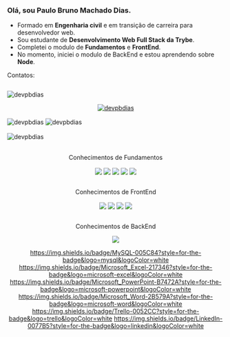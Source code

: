 ### Olá, sou Paulo Bruno Machado Dias.
- Formado em **Engenharia civil** e em transição de carreira para desenvolvedor web.
- Sou estudante de **Desenvolvimento Web Full Stack da Trybe**.
- Completei o modulo de **Fundamentos** e **FrontEnd**.
- No momento, iniciei o modulo de BackEnd e estou aprendendo sobre **Node**.
<p align='left'>Contatos:</p>
<img
<div>
<p align="left"> <img src="https://komarev.com/ghpvc/?username=devpbdias&label=Profile%20views&color=0e75b6&style=flat" alt="devpbdias" /> </p>
</div>
<p align="center"> <a href="https://github.com/ryo-ma/github-profile-trophy"><img src="https://github-profile-trophy.vercel.app/?username=devpbdias&theme=juicyfresh" alt="devpbdias" /></a> </p>
<div>
<img align="center" src="https://github-readme-streak-stats.herokuapp.com/?user=devpbdias&theme=great-gatsby" alt="devpbdias" />
<img align="center" src="https://github-readme-stats.vercel.app/api?username=devpbdias&show_icons=true&locale=en&theme=great-gatsby" alt="devpbdias" />
</div>
<br>
<div>
<img align="center" src="https://github-readme-stats.vercel.app/api/top-langs?username=devpbdias&show_icons=true&locale=en&theme=great-gatsby&layout=compact" alt="devpbdias" />
</div>
<br>
<p align='center'>Conhecimentos de Fundamentos</p>
<div align='center'>
  <img align='center' src='https://img.shields.io/badge/github-%23121011.svg?style=for-the-badge&logo=github&logoColor=white'/>
  <img align='center' src='https://img.shields.io/badge/html5-%23E34F26.svg?style=for-the-badge&logo=html5&logoColor=white'/>
  <img align='center' src='https://img.shields.io/badge/css3-%231572B6.svg?style=for-the-badge&logo=css3&logoColor=white'/>
  <img align='center' src='https://img.shields.io/badge/javascript-%23323330.svg?style=for-the-badge&logo=javascript&logoColor=%23F7DF1E'/>
  <img align='center' src='https://img.shields.io/badge/-jest-%23C21325?style=for-the-badge&logo=jest&logoColor=white'/>
</div>
<br>
<p align='center'>Conhecimentos de FrontEnd</p>
<div align='center'>
  <img align='center' src='https://img.shields.io/badge/react-%2320232a.svg?style=for-the-badge&logo=react&logoColor=%2361DAFB'/>
  <img align='center' src='https://img.shields.io/badge/React_Router-CA4245?style=for-the-badge&logo=react-router&logoColor=white'/>
  <img align='center' src='https://img.shields.io/badge/redux-%23593d88.svg?style=for-the-badge&logo=redux&logoColor=white'/>
  <img align='center' src='https://img.shields.io/badge/-TestingLibrary-%23E33332?style=for-the-badge&logo=testing-library&logoColor=white'/>
</div>
<br>
<p align='center'>Conhecimentos de BackEnd</p>
<div align='center'>
 <img align='center' src='https://img.shields.io/badge/docker-%230db7ed.svg?style=for-the-badge&logo=docker&logoColor=white'/>
  
  https://img.shields.io/badge/MySQL-005C84?style=for-the-badge&logo=mysql&logoColor=white
  https://img.shields.io/badge/Microsoft_Excel-217346?style=for-the-badge&logo=microsoft-excel&logoColor=white
  https://img.shields.io/badge/Microsoft_PowerPoint-B7472A?style=for-the-badge&logo=microsoft-powerpoint&logoColor=white
  https://img.shields.io/badge/Microsoft_Word-2B579A?style=for-the-badge&logo=microsoft-word&logoColor=white
  https://img.shields.io/badge/Trello-0052CC?style=for-the-badge&logo=trello&logoColor=white
  https://img.shields.io/badge/LinkedIn-0077B5?style=for-the-badge&logo=linkedin&logoColor=white
</div>

